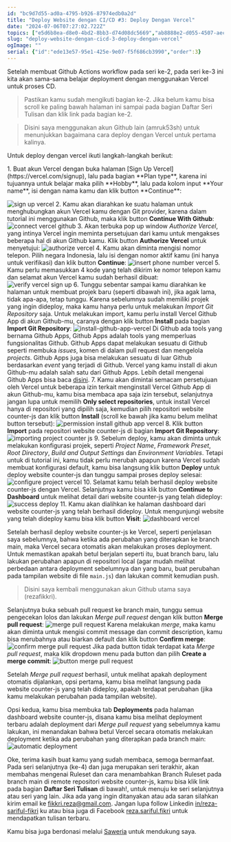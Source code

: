 ```yaml
---
id: "bc9d7d55-ad0a-4795-b926-87974edb0a2d"
title: "Deploy Website dengan CI/CD #3: Deploy Dengan Vercel"
date: "2024-07-06T07:27:02.722Z"
topics: ["e5d6b8ea-d8e0-4bd2-8bb3-d74d08dc5669","ab8888e2-d055-4507-aec3-7cadb0d36d98","3b2bf050-b69c-4438-b3d9-ed0a3a5e0911"]
slug: "deploy-website-dengan-cicd-3-deploy-dengan-vercel"
ogImage: ""
serial: {"id":"ede13e57-95e1-425e-9e07-f5f686cb3990","order":3}
---
```


Setelah membuat Github Actions workflow pada seri ke-2, pada seri ke-3 ini kita akan sama-sama belajar deployment dengan menggunakan Vercel untuk proses CD.

> Pastikan kamu sudah mengikuti bagian ke-2. Jika belum kamu bisa scroll ke paling bawah halaman ini sampai pada bagian Daftar Seri Tulisan dan klik link pada bagian ke-2.

> Disini saya menggunakan akun Github lain (amruk53sh) untuk menunjukkan bagaimana cara deploy dengan Vercel untuk pertama kalinya.

Untuk deploy dengan vercel ikuti langkah-langkah berikut:
<!-- excerpt -->1. Buat akun Vercel dengan buka halaman [Sign Up Vercel](https://vercel.com/signup), lalu pada bagian **Plan type**, karena ini tujuannya untuk belajar maka pilih **Hobby**, lalu<!-- excerpt --> pada kolom input **Your name**, isi dengan nama kamu dan klik button **Continue**:
![sign up vercel](/posts/deploy-vercel-github-action/sign-up-vercel.png)<!--rehype:width=1351&height=656&loading=lazy&class=mt-6&decoding=async-->
2. Kamu akan diarahkan ke suatu halaman untuk menghubungkan akun Vercel kamu dengan Git provider, karena dalam tutorial ini menggunakan Github, maka klik button **Continue With Github**:
![connect vercel github](/posts/deploy-vercel-github-action/connect-vercel-github.png)<!--rehype:width=1351&height=656&loading=lazy&class=mt-6&decoding=async-->
3. Akan terbuka pop up window *Authorize Vercel*, yang intinya Vercel ingin meminta persetujuan dari kamu untuk mengakses beberapa hal di akun Github kamu. Klik button **Authorize Vercel** untuk menyetujui:
![authorize vercel](/posts/deploy-vercel-github-action/authorize-vercel.png)<!--rehype:width=818&height=680&loading=lazy&class=mt-6&decoding=async-->
4. Kamu akan diminta mengisi nomor telepon. Pilih negara Indonesia, lalu isi dengan nomor aktif kamu (ini hanya untuk verifikasi) dan klik button **Continue**:
![insert phone number vercel](/posts/deploy-vercel-github-action/insert-phone-number-vercel.png)<!--rehype:width=826&height=682&loading=lazy&class=mt-6&decoding=async-->
5. Kamu perlu memasukkan 4 kode yang telah dikirim ke nomor telepon kamu dan selamat akun Vercel kamu sudah berhasil dibuat:
![verify vercel sign up](/posts/deploy-vercel-github-action/verify-vercel-sign-up.png)<!--rehype:width=820&height=685&loading=lazy&class=mt-6&decoding=async-->
6. Tunggu sebentar sampai kamu diarahkan ke halaman untuk membuat projek baru (seperti dibawah ini), jika agak lama, tidak apa-apa, tetap tunggu. Karena sebelumnya sudah memiliki projek yang ingin dideploy, maka kamu hanya perlu untuk melakukan *Import Git Repository* saja. Untuk melakukan import, kamu perlu install Vercel Github App di akun Github-mu, caranya dengan klik button **Install** pada bagian **Import Git Repository**:
![install-github-app-vercel](/posts/deploy-vercel-github-action/install-vercel.png)<!--rehype:width=1366&height=1151&loading=lazy&class=mt-6&decoding=async--> Di Github ada tools yang bernama Github Apps, Github Apps adalah tools yang memperluas fungsionalitas Github. Github Apps dapat melakukan sesuatu di Github seperti membuka *issues*, komen di dalam pull request dan mengelola *projects*. Github Apps juga bisa melakukan sesuatu di luar Github berdasarkan *event* yang terjadi di Github. Vercel yang kamu install di akun Github-mu adalah salah satu dari Github Apps. Lebih detail mengenai Github Apps bisa baca [disini](https://docs.github.com/en/apps/using-github-apps/about-using-github-apps).
7. Kamu akan dimintai semacam persetujuan oleh Vercel untuk beberapa izin terkait menginstall Vercel Github App di akun Github-mu, kamu bisa membaca apa saja izin tersebut, selanjutnya jangan lupa untuk memilih **Only select repositories**, untuk install Vercel hanya di repositori yang dipilih saja, kemudian pilih repositori website counter-js dan klik button **Install** (scroll ke bawah jika kamu belum melihat button tersebut):
![permission install github app vercel](/posts/deploy-vercel-github-action/permission-install-vercel.png)<!--rehype:width=818&height=682&loading=lazy&class=mt-6&decoding=async-->
8. Klik button **Import** pada repositori website counter-js di bagian **Import Git Repository**:
![importing project counter js](/posts/deploy-vercel-github-action/importing-project-counter-js.png)<!--rehype:width=1351&height=656&loading=lazy&class=mt-6&decoding=async-->
9. Sebelum deploy, kamu akan diminta untuk melakukan konfigurasi projek, seperti *Project Name*, *Framework Preset*, *Root Directory*, *Build and Output Settings* dan *Environment Variables*. Tetapi untuk di tutorial ini, kamu tidak perlu merubah apapun karena Vercel sudah membuat konfigurasi default, kamu bisa langsung klik button **Deploy** untuk deploy website counter-js dan tunggu sampai proses deploy selesai:
![configure project vercel](/posts/deploy-vercel-github-action/configure-project-vercel.png)<!--rehype:width=1351&height=656&loading=lazy&class=mt-6&decoding=async-->
10. Selamat kamu telah berhasil deploy website counter-js dengan Vercel. Selanjutnya kamu bisa klik button **Continue to Dashboard** untuk melihat detail dari website counter-js yang telah dideploy:
![success deploy](/posts/deploy-vercel-github-action/success-deploy.png)<!--rehype:width=1351&height=656&loading=lazy&class=mt-6&decoding=async-->
11. Kamu akan dialihkan ke halaman dashboard dari website counter-js yang telah berhasil dideploy. Untuk mengunjungi website yang telah dideploy kamu bisa klik button **Visit**:
![dashboard vercel](/posts/deploy-vercel-github-action/dashboard-vercel.png)<!--rehype:width=1366&height=759&loading=lazy&class=mt-6&decoding=async-->

Setelah berhasil deploy website counter-js ke Vercel, seperti penjelasan saya sebelumnya, bahwa ketika ada perubahan yang diterapkan ke branch main, maka Vercel secara otomatis akan melakukan proses deployment. Untuk memastikan apakah betul berjalan seperti itu, buat branch baru, lalu lakukan perubahan apapun di repositori local (agar mudah melihat perbedaan antara deployment sebelumnya dan yang baru, buat perubahan pada tampilan website di file `main.js`) dan lakukan commit kemudian push.

> Disini saya kembali menggunakan akun Github utama saya (rezafikkri).

Selanjutnya buka sebuah pull request ke branch main, tunggu semua pengecekan lolos dan lakukan *Merge pull request* dengan klik button **Merge pull request**:
![merge pull request](/posts/deploy-vercel-github-action/merge-pull-request.png)<!--rehype:width=1351&height=656&loading=lazy&class=mt-6&decoding=async-->
Karena melakukan *merge*, maka kamu akan diminta untuk mengisi commit message dan commit description, kamu bisa merubahnya atau biarkan default dan klik button **Confirm merge**:
![confirm merge pull request](/posts/deploy-vercel-github-action/confirm-merge-pull-request.png)<!--rehype:width=1351&height=656&loading=lazy&class=mt-6&decoding=async-->
Jika pada button tidak terdapat kata *Merge pull request*, maka klik dropdown menu pada button dan pilih **Create a merge commit**:
![button merge pull request](/posts/deploy-vercel-github-action/button-merge-pull-request.png)<!--rehype:width=1351&height=656&loading=lazy&class=mt-6&decoding=async-->

Setelah *Merge pull request* berhasil, untuk melihat apakah deployment otomatis dijalankan, opsi pertama, kamu bisa melihat langsung pada website counter-js yang telah dideploy, apakah terdapat perubahan (jika kamu melakukan perubahan pada tampilan website).

Opsi kedua, kamu bisa membuka tab **Deployments** pada halaman dashboard website counter-js, disana kamu bisa melihat deployment terbaru adalah deployment dari *Merge pull request* yang sebelumnya kamu lakukan, ini menandakan bahwa betul Vercel secara otomatis melakukan deployment ketika ada perubahan yang diterapkan pada branch main:
![automatic deployment](/posts/deploy-vercel-github-action/automatic-deployment.png)<!--rehype:width=1351&height=656&loading=lazy&class=mt-6&decoding=async-->

Oke, terima kasih buat kamu yang sudah membaca, semoga bermanfaat. Pada seri selanjutnya (ke-4) dan juga merupakan seri terakhir, akan membahas mengenai Ruleset dan cara menambahkan Branch Ruleset pada branch main di remote repositori website counter-js, kamu bisa klik link pada bagian **Daftar Seri Tulisan** di bawah!, untuk menuju ke seri selanjutnya atau seri yang lain. Jika ada yang ingin ditanyakan atau ada saran silahkan kirim email ke fikkri.reza@gmail.com. Jangan lupa follow Linkedin [in/reza-sariful-fikri](https://www.linkedin.com/in/reza-sariful-fikri) ku atau bisa juga di Facebook [reza.sariful.fikri](https://web.facebook.com/reza.sariful.fikri) untuk mendapatkan tulisan terbaru.

Kamu bisa juga berdonasi melalui [Saweria](https://saweria.co/rezafikkri) untuk mendukung saya.
